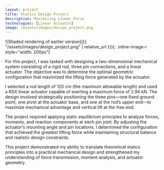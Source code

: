```yaml
---
layout: project
title: Statics Design Project
description: Maximizing Linear Force
technologies: [Linear Actuator]
image: /assets/images/design_project.png
---
```


![Shaded rendering of earlier version]({{ "/assets/images/design_project.png" | relative_url }}){: .inline-image-r style="width: 200px"}

For this project, I was tasked with designing a two-dimensional mechanical system consisting of a rigid rod, three pin connections, and a linear actuator. The objective was to determine the optimal geometric configuration that maximized the lifting force generated by the actuator.

I selected a rod length of 120 cm (the maximum allowable length) and used a RSX linear actuator capable of exerting a maximum force of 2.94 kN. The design involved strategically positioning the three pins—one fixed ground point, one pivot at the actuator base, and one at the rod’s upper end—to maximize mechanical advantage and vertical lift at the free end.

The project required applying static equilibrium principles to analyze forces, moments, and reaction components at each pin joint. By adjusting the actuator’s mounting angle and pin locations, I determined the configuration that achieved the greatest lifting force while maintaining structural balance and realistic design constraints.

This project demonstrated my ability to translate theoretical statics principles into a practical mechanical design and strengthened my understanding of force transmission, moment analysis, and actuator geometry.
